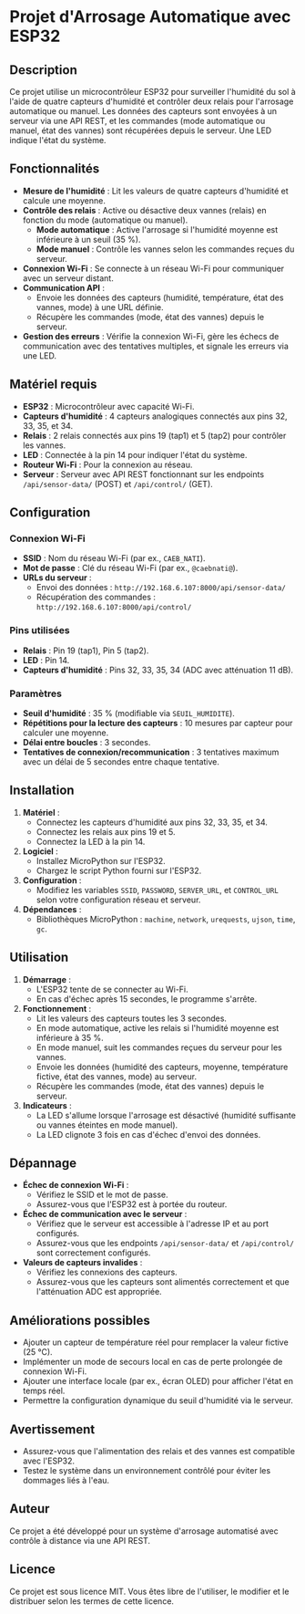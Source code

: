 # Projet d'Arrosage Automatique avec ESP32

## Description
Ce projet utilise un microcontrôleur ESP32 pour surveiller l'humidité du sol à l'aide de quatre capteurs d'humidité et contrôler deux relais pour l'arrosage automatique ou manuel. Les données des capteurs sont envoyées à un serveur via une API REST, et les commandes (mode automatique ou manuel, état des vannes) sont récupérées depuis le serveur. Une LED indique l'état du système.

## Fonctionnalités
- **Mesure de l'humidité** : Lit les valeurs de quatre capteurs d'humidité et calcule une moyenne.
- **Contrôle des relais** : Active ou désactive deux vannes (relais) en fonction du mode (automatique ou manuel).
  - **Mode automatique** : Active l'arrosage si l'humidité moyenne est inférieure à un seuil (35 %).
  - **Mode manuel** : Contrôle les vannes selon les commandes reçues du serveur.
- **Connexion Wi-Fi** : Se connecte à un réseau Wi-Fi pour communiquer avec un serveur distant.
- **Communication API** :
  - Envoie les données des capteurs (humidité, température, état des vannes, mode) à une URL définie.
  - Récupère les commandes (mode, état des vannes) depuis le serveur.
- **Gestion des erreurs** : Vérifie la connexion Wi-Fi, gère les échecs de communication avec des tentatives multiples, et signale les erreurs via une LED.

## Matériel requis
- **ESP32** : Microcontrôleur avec capacité Wi-Fi.
- **Capteurs d'humidité** : 4 capteurs analogiques connectés aux pins 32, 33, 35, et 34.
- **Relais** : 2 relais connectés aux pins 19 (tap1) et 5 (tap2) pour contrôler les vannes.
- **LED** : Connectée à la pin 14 pour indiquer l'état du système.
- **Routeur Wi-Fi** : Pour la connexion au réseau.
- **Serveur** : Serveur avec API REST fonctionnant sur les endpoints `/api/sensor-data/` (POST) et `/api/control/` (GET).

## Configuration
### Connexion Wi-Fi
- **SSID** : Nom du réseau Wi-Fi (par ex., `CAEB_NATI`).
- **Mot de passe** : Clé du réseau Wi-Fi (par ex., `@caebnati@`).
- **URLs du serveur** :
  - Envoi des données : `http://192.168.6.107:8000/api/sensor-data/`
  - Récupération des commandes : `http://192.168.6.107:8000/api/control/`

### Pins utilisées
- **Relais** : Pin 19 (tap1), Pin 5 (tap2).
- **LED** : Pin 14.
- **Capteurs d'humidité** : Pins 32, 33, 35, 34 (ADC avec atténuation 11 dB).

### Paramètres
- **Seuil d'humidité** : 35 % (modifiable via `SEUIL_HUMIDITE`).
- **Répétitions pour la lecture des capteurs** : 10 mesures par capteur pour calculer une moyenne.
- **Délai entre boucles** : 3 secondes.
- **Tentatives de connexion/recommunication** : 3 tentatives maximum avec un délai de 5 secondes entre chaque tentative.

## Installation
1. **Matériel** :
   - Connectez les capteurs d'humidité aux pins 32, 33, 35, et 34.
   - Connectez les relais aux pins 19 et 5.
   - Connectez la LED à la pin 14.
2. **Logiciel** :
   - Installez MicroPython sur l'ESP32.
   - Chargez le script Python fourni sur l'ESP32.
3. **Configuration** :
   - Modifiez les variables `SSID`, `PASSWORD`, `SERVER_URL`, et `CONTROL_URL` selon votre configuration réseau et serveur.
4. **Dépendances** :
   - Bibliothèques MicroPython : `machine`, `network`, `urequests`, `ujson`, `time`, `gc`.

## Utilisation
1. **Démarrage** :
   - L'ESP32 tente de se connecter au Wi-Fi.
   - En cas d'échec après 15 secondes, le programme s'arrête.
2. **Fonctionnement** :
   - Lit les valeurs des capteurs toutes les 3 secondes.
   - En mode automatique, active les relais si l'humidité moyenne est inférieure à 35 %.
   - En mode manuel, suit les commandes reçues du serveur pour les vannes.
   - Envoie les données (humidité des capteurs, moyenne, température fictive, état des vannes, mode) au serveur.
   - Récupère les commandes (mode, état des vannes) depuis le serveur.
3. **Indicateurs** :
   - La LED s'allume lorsque l'arrosage est désactivé (humidité suffisante ou vannes éteintes en mode manuel).
   - La LED clignote 3 fois en cas d'échec d'envoi des données.

## Dépannage
- **Échec de connexion Wi-Fi** :
   - Vérifiez le SSID et le mot de passe.
   - Assurez-vous que l'ESP32 est à portée du routeur.
- **Échec de communication avec le serveur** :
   - Vérifiez que le serveur est accessible à l'adresse IP et au port configurés.
   - Assurez-vous que les endpoints `/api/sensor-data/` et `/api/control/` sont correctement configurés.
- **Valeurs de capteurs invalides** :
   - Vérifiez les connexions des capteurs.
   - Assurez-vous que les capteurs sont alimentés correctement et que l'atténuation ADC est appropriée.

## Améliorations possibles
- Ajouter un capteur de température réel pour remplacer la valeur fictive (25 °C).
- Implémenter un mode de secours local en cas de perte prolongée de connexion Wi-Fi.
- Ajouter une interface locale (par ex., écran OLED) pour afficher l'état en temps réel.
- Permettre la configuration dynamique du seuil d'humidité via le serveur.

## Avertissement
- Assurez-vous que l'alimentation des relais et des vannes est compatible avec l'ESP32.
- Testez le système dans un environnement contrôlé pour éviter les dommages liés à l'eau.

## Auteur
Ce projet a été développé pour un système d'arrosage automatisé avec contrôle à distance via une API REST.

## Licence
Ce projet est sous licence MIT. Vous êtes libre de l'utiliser, le modifier et le distribuer selon les termes de cette licence.
